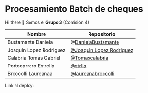 # Procesamiento Batch de cheques

Hi there 👋 Somos el **Grupo 3** (Comisión 4)

|         **Nombre**              |   **Repositorio**       |
|---------------------------------|--------------------------|
|Bustamante Daniela|@[DanielaBustamante]([url](https://github.com/DanielaBustamante))|
|Joaquin Lopez Rodriguez|[@Joaquin Lopez Rodriguez]([(https://github.com/JoaquinLopezRodriguez)])|
|Calabria Tomás Gabriel|[@Tomascalabria]([(https://github.com/Tomascalabria)])|
|Portocarrero Estrella| [@strlla]([(https://github.com/strlla)])|
|Broccolli Laureanaa| [@laureanabroccolli]([(https://github.com/laureanabroccolli)])|

Link al deploy:
